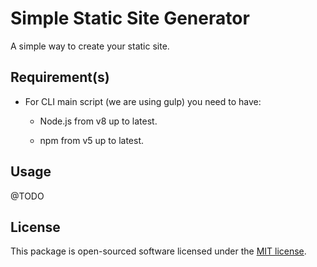 # Simple Static Site Generator

A simple way to create your static site.

## Requirement(s)

- For CLI main script (we are using gulp) you need to have:

    - Node.js from v8 up to latest.

    - npm from v5 up to latest.

## Usage

@TODO

## License

This package is open-sourced software licensed under the [MIT license](https://opensource.org/licenses/MIT).
